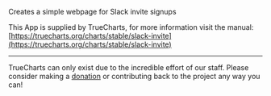 Creates a simple webpage for Slack invite signups

This App is supplied by TrueCharts, for more information visit the manual: [https://truecharts.org/charts/stable/slack-invite](https://truecharts.org/charts/stable/slack-invite)

---

TrueCharts can only exist due to the incredible effort of our staff.
Please consider making a [donation](https://truecharts.org/sponsor) or contributing back to the project any way you can!
